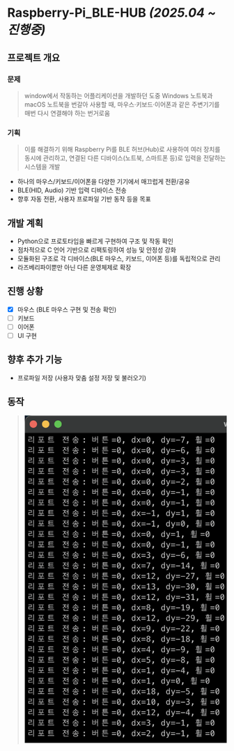 # Raspberry-Pi_BLE-HUB *(2025.04 ~ 진행중)*

## 프로젝트 개요
### 문제
 > window에서 작동하는 어플리케이션을 개발하던 도중 Windows 노트북과 macOS 노트북을 번갈아 사용할 때, 마우스·키보드·이어폰과 같은 주변기기를 매번 다시 연결해야 하는 번거로움
### 기획
 > 이를 해결하기 위해 Raspberry Pi를 BLE 허브(Hub)로 사용하여 여러 장치를 동시에 관리하고, 연결된 다른 디바이스(노트북, 스마트폰 등)로 입력을 전달하는 시스템을 개발
 - 하나의 마우스/키보드/이어폰을 다양한 기기에서 매끄럽게 전환/공유
 - BLE(HID, Audio) 기반 입력 디바이스 전송
 - 향후 자동 전환, 사용자 프로파일 기반 동작 등을 목표

## 개발 계획
 - Python으로 프로토타입을 빠르게 구현하여 구조 및 작동 확인
 - 점차적으로 C 언어 기반으로 리팩토링하여 성능 및 안정성 강화
 - 모듈화된 구조로 각 디바이스(BLE 마우스, 키보드, 이어폰 등)를 독립적으로 관리
 - 라즈베리파이뿐만 아닌 다른 운영체제로 확장

## 진행 상황
 - [x] 마우스 (BLE 마우스 구현 및 전송 확인)
 - [ ] 키보드
 - [ ] 이어폰
 - [ ] UI 구현

## 향후 추가 기능
- 프로파일 저장 (사용자 맞춤 설정 저장 및 불러오기)

## 동작
> ![Mouse Check](../assets/experience/project/bluetooth_hub/mouse_check.png)